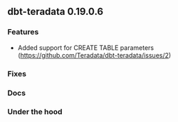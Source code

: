 ## dbt-teradata 0.19.0.6

### Features
* Added support for CREATE TABLE parameters (https://github.com/Teradata/dbt-teradata/issues/2)

### Fixes

### Docs

### Under the hood
